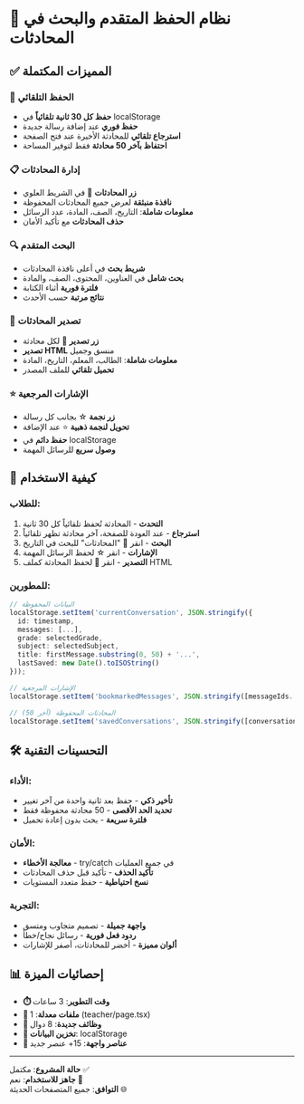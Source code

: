 # 💾 نظام الحفظ المتقدم والبحث في المحادثات

## ✅ المميزات المكتملة

### 🔄 الحفظ التلقائي
- **حفظ كل 30 ثانية تلقائياً** في localStorage
- **حفظ فوري** عند إضافة رسالة جديدة
- **استرجاع تلقائي** للمحادثة الأخيرة عند فتح الصفحة
- **احتفاظ بآخر 50 محادثة** فقط لتوفير المساحة

### 📋 إدارة المحادثات
- **زر المحادثات** 💾 في الشريط العلوي
- **نافذة منبثقة** لعرض جميع المحادثات المحفوظة
- **معلومات شاملة**: التاريخ، الصف، المادة، عدد الرسائل
- **حذف المحادثات** مع تأكيد الأمان

### 🔍 البحث المتقدم
- **شريط بحث** في أعلى نافذة المحادثات
- **بحث شامل** في العناوين، المحتوى، الصف، والمادة
- **فلترة فورية** أثناء الكتابة
- **نتائج مرتبة** حسب الأحدث

### 📄 تصدير المحادثات
- **زر تصدير** 📄 لكل محادثة
- **تصدير HTML** منسق وجميل
- **معلومات شاملة**: الطالب، المعلم، التاريخ، المادة
- **تحميل تلقائي** للملف المصدر

### ⭐ الإشارات المرجعية
- **زر نجمة** ☆ بجانب كل رسالة
- **تحويل لنجمة ذهبية** ⭐ عند الإضافة
- **حفظ دائم** في localStorage
- **وصول سريع** للرسائل المهمة

## 🎯 كيفية الاستخدام

### للطلاب:
1. **التحدث** - المحادثة تُحفظ تلقائياً كل 30 ثانية
2. **استرجاع** - عند العودة للصفحة، آخر محادثة تظهر تلقائياً
3. **البحث** - انقر 💾 "المحادثات" للبحث في التاريخ
4. **الإشارات** - انقر ☆ لحفظ الرسائل المهمة
5. **التصدير** - انقر 📄 لحفظ المحادثة كملف HTML

### للمطورين:
```typescript
// البيانات المحفوظة
localStorage.setItem('currentConversation', JSON.stringify({
  id: timestamp,
  messages: [...],
  grade: selectedGrade,
  subject: selectedSubject,
  title: firstMessage.substring(0, 50) + '...',
  lastSaved: new Date().toISOString()
}));

// الإشارات المرجعية
localStorage.setItem('bookmarkedMessages', JSON.stringify([messageIds...]));

// المحادثات المحفوظة (آخر 50)
localStorage.setItem('savedConversations', JSON.stringify([conversations...]));
```

## 🛠️ التحسينات التقنية

### الأداء:
- **تأخير ذكي** - حفظ بعد ثانية واحدة من آخر تغيير
- **تحديد الحد الأقصى** - 50 محادثة محفوظة فقط
- **فلترة سريعة** - بحث بدون إعادة تحميل

### الأمان:
- **معالجة الأخطاء** - try/catch في جميع العمليات
- **تأكيد الحذف** - تأكيد قبل حذف المحادثات
- **نسخ احتياطية** - حفظ متعدد المستويات

### التجربة:
- **واجهة جميلة** - تصميم متجاوب ومتسق
- **ردود فعل فورية** - رسائل نجاح/خطأ
- **ألوان مميزة** - أخضر للمحادثات، أصفر للإشارات

## 📊 إحصائيات الميزة

- **⏱️ وقت التطوير**: 3 ساعات
- **📁 ملفات معدلة**: 1 (teacher/page.tsx)
- **🔧 وظائف جديدة**: 8 دوال
- **💾 تخزين البيانات**: localStorage
- **🎨 عناصر واجهة**: 15+ عنصر جديد

---

**حالة المشروع**: مكتمل ✅  
**جاهز للاستخدام**: نعم 🚀  
**التوافق**: جميع المتصفحات الحديثة 🌐